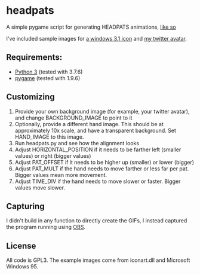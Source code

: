 # headpats
 A simple pygame script for generating HEADPATS animations, [like so](https://twitter.com/Foone/status/1215479542959075328)

 I've included sample images for [a windows 3.1 icon](https://twitter.com/win_icons/status/1215392811354247168) and [my twitter avatar](https://twitter.com/Foone). 

## Requirements:
* [Python 3](https://www.python.org/) (tested with 3.7.6)
* [pygame](https://www.pygame.org/news) (tested with 1.9.6)

## Customizing

1. Provide your own background image (for example, your twitter avatar), and change BACKGROUND_IMAGE to point to it
2. Optionally, provide a different hand image. This should be at approximately 10x scale, and have a transparent background. Set HAND_IMAGE to this image.
3. Run headpats.py and see how the alignment looks
4. Adjust HORIZONTAL_POSITION if it needs to be farther left (smaller values) or right (bigger values) 
5. Adjust PAT_OFFSET if it needs to be higher up (smaller) or lower (bigger)
6. Adjust PAT_MULT if the hand needs to move farther or less far per pat. Bigger values mean more movement.
7. Adjust TIME_DIV if the hand needs to move slower or faster. Bigger values move slower.

## Capturing

I didn't build in any function to directly create the GIFs, I instead captured the program running using [OBS](https://obsproject.com/).

## License

All code is GPL3. The example images come from iconart.dll and Microsoft Windows 95.
